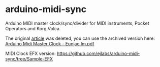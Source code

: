 # arduino-midi-sync
Arduino MIDI master clock/sync/divider for MIDI instruments, Pocket Operators and Korg Volca.

The original [article](https://ejlabs.net/arduino-midi-master-clock/) was deleted, you can use the archived version here: [Arduino Midi Master Clock - Eunjae Im.pdf](https://github.com/user-attachments/files/15898706/Arduino.Midi.Master.Clock.-.Eunjae.Im.pdf)

MIDI Clock EFX version: https://github.com/ejlabs/arduino-midi-sync/tree/Sample-EFX

